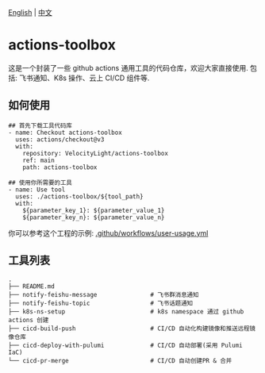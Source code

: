 [English](README.md) | [中文](README_zh.md)

# actions-toolbox
这是一个封装了一些 github actions 通用工具的代码仓库，欢迎大家直接使用.
包括: 飞书通知、K8s 操作、云上 CI/CD 组件等.

## 如何使用
```
## 首先下载工具代码库
- name: Checkout actions-toolbox
  uses: actions/checkout@v3
  with:
    repository: VelocityLight/actions-toolbox
    ref: main
    path: actions-toolbox

## 使用你所需要的工具
- name: Use tool
  uses: ./actions-toolbox/${tool_path}
  with:
    ${parameter_key_1}: ${parameter_value_1}
    ${parameter_key_n}: ${parameter_value_n}
```
你可以参考这个工程的示例: [.github/workflows/user-usage.yml](https://github.com/VelocityLight/actions-toolbox/blob/main/.github/workflows/user-usage.yml)

## 工具列表
```
.
├── README.md
├── notify-feishu-message               # 飞书群消息通知
├── notify-feishu-topic                 # 飞书话题通知
├── k8s-ns-setup                        # k8s namespace 通过 github actions 创建
├── cicd-build-push                     # CI/CD 自动化构建镜像和推送远程镜像仓库
├── cicd-deploy-with-pulumi             # CI/CD 自动部署(采用 Pulumi IaC)
└── cicd-pr-merge                       # CI/CD 自动创建PR & 合并
```

